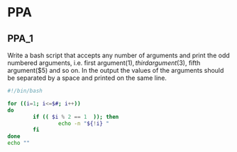 # PPA

## PPA_1

Write a bash script that accepts any number of arguments and print the odd numbered arguments, i.e. first argument($1), third argument($3), fifth argument($5) and so on. 
In the output the values of the arguments should be separated by a space and printed on the same line.

```bash
#!/bin/bash

for ((i=1; i<=$#; i++))
do
        if (( $i % 2 == 1  )); then
                echo -n "${!i} "
        fi
done
echo ""
```